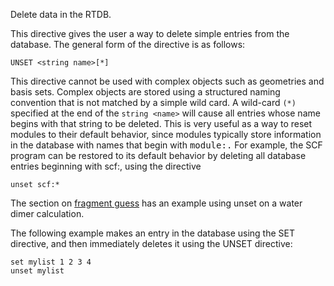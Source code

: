 Delete data in the RTDB.

This directive gives the user a way to delete simple entries from the
database. The general form of the directive is as follows:
```
UNSET <string name>[*]
```
This directive cannot be used with complex objects such as geometries
and basis sets. Complex objects are stored using a structured naming
convention that is not matched by a simple wild card. A wild-card `(*)`
specified at the end of the `string <name>` will cause all entries whose
name begins with that string to be deleted. This is very useful as a way
to reset modules to their default behavior, since modules typically
store information in the database with names that begin with <tt>module:.</tt>
For example, the SCF program can be restored to its default behavior by
deleting all database entries beginning with scf:, using the directive
```
unset scf:*
```
The section on [fragment
guess](Hartree-Fock-Theory-for-Molecules#superposition-of-fragment-molecular-orbitals) has an example using unset on a water dimer
calculation.

The following example makes an entry in the database using the SET
directive, and then immediately deletes it using the UNSET directive:
```
set mylist 1 2 3 4   
unset mylist
```